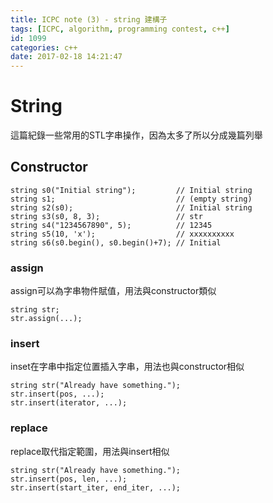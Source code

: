 ```yaml
---
title: ICPC note (3) - string 建構子
tags: [ICPC, algorithm, programming contest, c++]
id: 1099
categories: c++
date: 2017-02-18 14:21:47
---
```


# String

這篇紀錄一些常用的STL字串操作，因為太多了所以分成幾篇列舉

## Constructor

```cpp]
string s0("Initial string");         // Initial string
string s1;                           // (empty string)
string s2(s0);                       // Initial string
string s3(s0, 8, 3);                 // str
string s4("1234567890", 5);          // 12345
string s5(10, 'x');                  // xxxxxxxxxx
string s6(s0.begin(), s0.begin()+7); // Initial
```

### assign

assign可以為字串物件賦值，用法與constructor類似

```cpp]
string str;
str.assign(...);
```

### insert

inset在字串中指定位置插入字串，用法也與constructor相似

```cpp]
string str("Already have something.");
str.insert(pos, ...);
str.insert(iterator, ...);
```

### replace

replace取代指定範圍，用法與insert相似

```cpp]
string str("Already have something.");
str.insert(pos, len, ...);
str.insert(start_iter, end_iter, ...);
```
